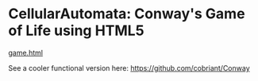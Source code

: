 # CellularAutomata: Conway's Game of Life using HTML5

[game.html](http://henneberger.github.io/game.html)

See a cooler functional version here: https://github.com/cobriant/Conway
